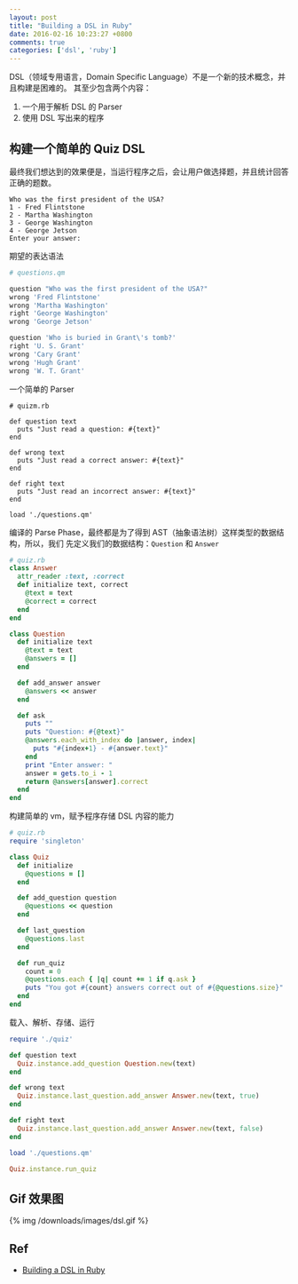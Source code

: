 ```yaml
---
layout: post
title: "Building a DSL in Ruby"
date: 2016-02-16 10:23:27 +0800
comments: true
categories: ['dsl', 'ruby']
---
```


DSL（领域专用语言，Domain Specific Language）不是一个新的技术概念，并且构建是困难的。
其至少包含两个内容：

1. 一个用于解析 DSL 的 Parser
2. 使用 DSL 写出来的程序

## 构建一个简单的 Quiz DSL

最终我们想达到的效果便是，当运行程序之后，会让用户做选择题，并且统计回答正确的题数。

```
Who was the first president of the USA?
1 - Fred Flintstone
2 - Martha Washington
3 - George Washington
4 - George Jetson
Enter your answer:
```

期望的表达语法

```ruby
# questions.qm

question "Who was the first president of the USA?"
wrong 'Fred Flintstone'
wrong 'Martha Washington'
right 'George Washington'
wrong 'George Jetson'

question 'Who is buried in Grant\'s tomb?'
right 'U. S. Grant'
wrong 'Cary Grant'
wrong 'Hugh Grant'
wrong 'W. T. Grant'
```

一个简单的 Parser

```
# quizm.rb

def question text
  puts "Just read a question: #{text}"
end

def wrong text
  puts "Just read a correct answer: #{text}"
end

def right text
  puts "Just read an incorrect answer: #{text}"
end

load './questions.qm'
```

编译的 Parse Phase，最终都是为了得到 AST（抽象语法树）这样类型的数据结构，所以，我们
先定义我们的数据结构：`Question` 和 `Answer`

``` ruby
# quiz.rb
class Answer
  attr_reader :text, :correct
  def initialize text, correct
    @text = text
    @correct = correct
  end
end

class Question
  def initialize text
    @text = text
    @answers = []
  end

  def add_answer answer
    @answers << answer
  end

  def ask
    puts ""
    puts "Question: #{@text}"
    @answers.each_with_index do |answer, index|
      puts "#{index+1} - #{answer.text}"
    end
    print "Enter answer: "
    answer = gets.to_i - 1
    return @answers[answer].correct
  end
end
```

构建简单的 vm，赋予程序存储 DSL 内容的能力

```ruby
# quiz.rb
require 'singleton'

class Quiz
  def initialize
    @questions = []
  end

  def add_question question
    @questions << question
  end

  def last_question
    @questions.last
  end

  def run_quiz
    count = 0
    @questions.each { |q| count += 1 if q.ask }
    puts "You got #{count} answers correct out of #{@questions.size}"
  end
end
```

载入、解析、存储、运行

```ruby
require './quiz'

def question text
  Quiz.instance.add_question Question.new(text)
end

def wrong text
  Quiz.instance.last_question.add_answer Answer.new(text, true)
end

def right text
  Quiz.instance.last_question.add_answer Answer.new(text, false)
end

load './questions.qm'

Quiz.instance.run_quiz
```

## Gif 效果图

{% img /downloads/images/dsl.gif %}

## Ref

- [Building a DSL in Ruby](http://jroller.com/rolsen/entry/building_a_dsl_in_ruby)
